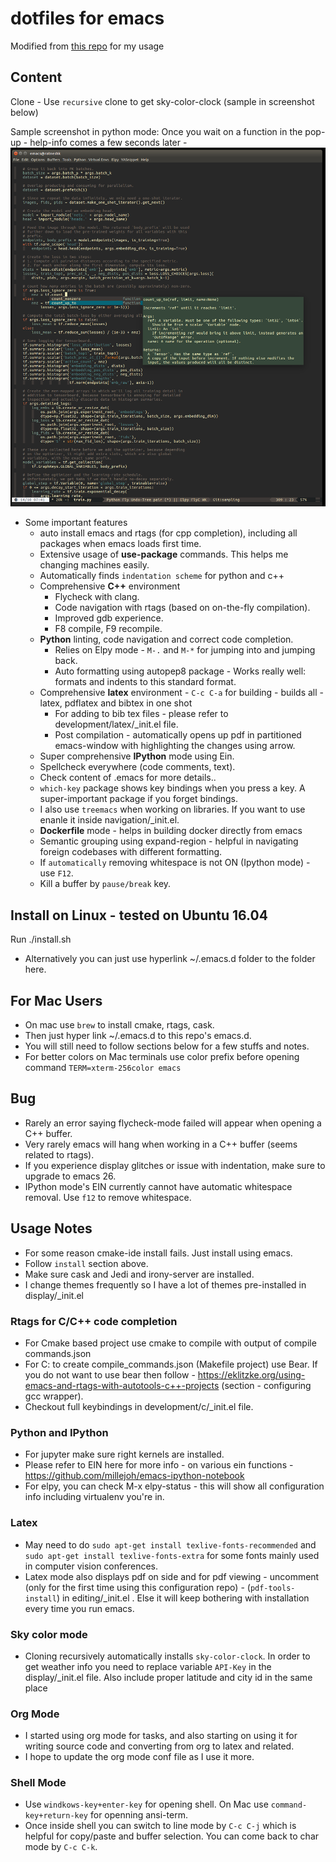 # dotfiles for emacs
Modified from [this repo](https://github.com/jardon-u/dotfiles.git) for my usage
## Content

Clone - Use `recursive` clone to get sky-color-clock (sample in screenshot below)

Sample screenshot in python mode: Once you wait on a function in the pop-up - help-info comes a few seconds later - ![Alt text](./screenshot.png?raw=true "Python")


* Some important features
  * auto install emacs and rtags (for cpp completion), including all packages when emacs loads first time.
  * Extensive usage of **use-package** commands. This helps me changing machines easily.
  * Automatically finds `indentation scheme` for python and c++
  * Comprehensive **C++** environment
    * Flycheck with clang.
    * Code navigation with rtags (based on on-the-fly compilation).
    * Improved gdb experience.
    * F8 compile, F9 recompile.
  * **Python** linting, code navigation and correct code completion.
    * Relies on Elpy mode - `M-.` and `M-*` for jumping into and jumping back.
    * Auto formatting using autopep8 package - Works really well: formats and indents to this standard format.
  * Comprehensive **latex** environment - `C-c C-a` for building - builds all - latex, pdflatex and bibtex in one shot
    * For adding to bib tex files - please refer to development/latex/_init.el file.
    * Post compilation - automatically opens up pdf in partitioned emacs-window with highlighting the changes using arrow.
  * Super comprehensive **IPython** mode using Ein.
  * Spellcheck everywhere (code comments, text).
  * Check content of .emacs for more details..
  * `which-key` package shows key bindings when you press a key. A super-important package if you forget bindings.
  * I also use `treemacs` when working on libraries. If you want to use enanle it inside navigation/_init.el.
  * **Dockerfile** mode - helps in building docker directly from emacs
  * Semantic grouping using expand-region - helpful in navigating foreign codebases with different formatting.
  * If `automatically` removing whitespace is not ON (Ipython mode) - use `F12`.
  * Kill a buffer by `pause/break` key.

## Install on Linux - tested on Ubuntu 16.04
   Run
   ./install.sh
   * Alternatively you can just use hyperlink ~/.emacs.d folder to the folder here.

## For Mac Users
  * On mac use `brew` to install cmake, rtags, cask.
  * Then just hyper link ~/.emacs.d to this repo's emacs.d.
  * You will still need to follow sections below for a few stuffs and notes.
  * For better colors on Mac terminals use color prefix before opening command `TERM=xterm-256color emacs`

## Bug
   * Rarely an error saying flycheck-mode failed will appear when opening a C++ buffer.
   * Very rarely emacs will hang when working in a C++ buffer (seems related to rtags).
   * If you experience display glitches or issue with indentation, make sure to upgrade to emacs 26.
   * IPython mode's EIN currently cannot have automatic whitespace removal. Use `f12` to remove whitespace.


## Usage Notes
   * For some reason cmake-ide install fails. Just install using emacs.
   * Follow `install` section above.
   * Make sure cask and Jedi and irony-server are installed.
   * I change themes frequently so I have a lot of themes pre-installed in display/_init.el

### Rtags for C/C++ code completion
   * For Cmake based project use cmake to compile with output of compile commands.json
   * For C: to create compile_commands.json (Makefile project) use Bear. If you do not want to use bear then follow - https://eklitzke.org/using-emacs-and-rtags-with-autotools-c++-projects (section - configuring gcc wrapper).
   * Checkout full keybindings in development/c/_init.el file.

### Python and IPython
   * For jupyter make sure right kernels are installed.
   * Please refer to EIN here for more info - on various ein functions - https://github.com/millejoh/emacs-ipython-notebook
   * For elpy, you can check M-x elpy-status - this will show all configuration info including virtualenv you're in.

### Latex
  * May need to do `sudo apt-get install texlive-fonts-recommended` and `sudo apt-get install texlive-fonts-extra` for some fonts mainly used in computer vision conferences.
  * Latex mode also displays pdf on side and for pdf viewing - uncomment (only for the first time using this configuration repo) -
  (`pdf-tools-install`) in  editing/_init.el . Else it will keep bothering with installation every time you run emacs.

### Sky color mode
  * Cloning recursively automatically installs `sky-color-clock`. In order to get weather info you need to replace
    variable `API-Key` in the display/_init.el file. Also include proper latitude and city id in the same place

### Org Mode
  * I started using org mode for tasks, and also starting on using it for writing source code and converting from org to latex and related.
  * I hope to update the org mode conf file as I use it more. 
  
### Shell Mode
  * Use `windkows-key+enter-key` for opening shell. On Mac use `command-key+return-key` for openning ansi-term.
  * Once inside shell you can switch to line mode by `C-c C-j` which is helpful for copy/paste and buffer selection. You can come back to char mode by `C-c C-k`.
